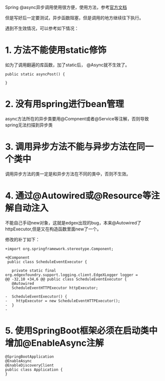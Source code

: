Spring @async异步调用使用很方便，使用方法，参考[官方文档](https://spring.io/guides/gs/async-method/)

但是写好后一定要测试，异步函数阻塞，但是调用的地方继续往下执行。

遇到不生效情况，可以参考如下情况：
# 1. 方法不能使用static修饰
如为了调用翻遍的库函数，加了static后， @Async就不生效了。
```
public static asyncPost() {

}
```

# 2. 没有用spring进行bean管理
async方法所在的异步类要用@Compnent或者@Service等注解，否则导致spring无法扫描到异步类

# 3. 调用异步方法不能与异步方法在同一个类中
调用异步方法的类一定是和异步方法在不同的类中，否则不生效。

# 4. 通过@Autowired或@Resource等注解自动注入
不能自己手动new对象，这就是edgex出现的bug，本来@Autowired了httpExecutor,但是又在构造函数里面new了一个。

修改的补丁如下：
```
+import org.springframework.stereotype.Component;

+@Component
 public class ScheduleEventExecutor {

   private static final org.edgexfoundry.support.logging.client.EdgeXLogger logger =
@@ -32,10 +34,6 @@ public class ScheduleEventExecutor {
   @Autowired
   ScheduleEventHTTPExecutor httpExecutor;

-  ScheduleEventExecutor() {
-    httpExecutor = new ScheduleEventHTTPExecutor();
-  }
-
```

# 5. 使用SpringBoot框架必须在启动类中增加@EnableAsync注解
```
@SpringBootApplication
@EnableAsync
@EnableDiscoveryClient
public class Application {
}
```